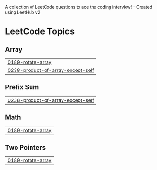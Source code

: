 A collection of LeetCode questions to ace the coding interview! - Created using [LeetHub v2](https://github.com/arunbhardwaj/LeetHub-2.0)
<!---LeetCode Topics Start-->
# LeetCode Topics
## Array
|  |
| ------- |
| [0189-rotate-array](https://github.com/sasidharperla/leetcode/tree/master/0189-rotate-array) |
| [0238-product-of-array-except-self](https://github.com/sasidharperla/leetcode/tree/master/0238-product-of-array-except-self) |
## Prefix Sum
|  |
| ------- |
| [0238-product-of-array-except-self](https://github.com/sasidharperla/leetcode/tree/master/0238-product-of-array-except-self) |
## Math
|  |
| ------- |
| [0189-rotate-array](https://github.com/sasidharperla/leetcode/tree/master/0189-rotate-array) |
## Two Pointers
|  |
| ------- |
| [0189-rotate-array](https://github.com/sasidharperla/leetcode/tree/master/0189-rotate-array) |
<!---LeetCode Topics End-->